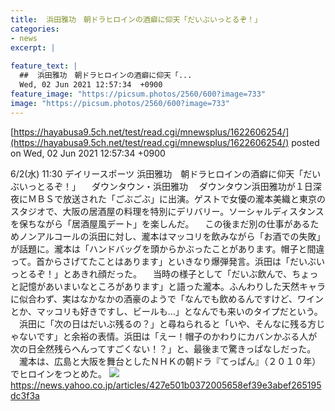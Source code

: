 ```yaml
---
title:  浜田雅功　朝ドラヒロインの酒癖に仰天「だいぶいっとるぞ！」  
categories:
- news
excerpt: |
  
feature_text: |
  ##  浜田雅功　朝ドラヒロインの酒癖に仰天「...
  Wed, 02 Jun 2021 12:57:34  +0900
feature_image: "https://picsum.photos/2560/600?image=733"
image: "https://picsum.photos/2560/600?image=733"
---
```


[https://hayabusa9.5ch.net/test/read.cgi/mnewsplus/1622606254/](https://hayabusa9.5ch.net/test/read.cgi/mnewsplus/1622606254/)
posted on Wed, 02 Jun 2021 12:57:34  +0900

<!--more-->

6/2(水) 11:30 デイリースポーツ 浜田雅功　朝ドラヒロインの酒癖に仰天「だいぶいっとるぞ！」 　ダウンタウン・浜田雅功 　ダウンタウン浜田雅功が１日深夜にＭＢＳで放送された「ごぶごぶ」に出演。ゲストで女優の瀧本美織と東京のスタジオで、大阪の居酒屋の料理を特別にデリバリー。ソーシャルディスタンスを保ちながら「居酒屋風デート」を楽しんだ。 　この後まだ別の仕事があるためノンアルコールの浜田に対し、瀧本はマッコリを飲みながら「お酒での失敗」が話題に。瀧本は「ハンドバッグを頭からかぶったことがあります。帽子と間違って。首からさげてたことはあります」といきなり爆弾発言。浜田は「だいぶいっとるぞ！」とあきれ顔だった。 　当時の様子として「だいぶ飲んで、ちょっと記憶があいまいなところがあります」と語った瀧本。ふんわりした天然キャラに似合わず、実はなかなかの酒豪のようで「なんでも飲めるんですけど、ワインとか、マッコリも好きですし、ビールも…」となんでも来いのタイプだという。 　浜田に「次の日はだいぶ残るの？」と尋ねられると「いや、そんなに残る方じゃないです」と余裕の表情。浜田は「えー！帽子のかわりにカバンかぶる人が次の日全然残らへんってすごくない！？」と、最後まで驚きっぱなしだった。 　瀧本は、広島と大阪を舞台としたＮＨＫの朝ドラ『てっぱん』（２０１０年）でヒロインをつとめた。 ![](https://amd-pctr.c.yimg.jp/r/iwiz-amd/20210602-00000040-dal-000-9-view.jpg) https://news.yahoo.co.jp/articles/427e501b0372005658ef39e3abef265195dc3f3a
